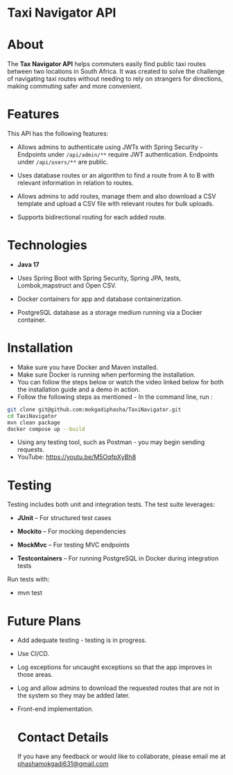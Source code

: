 # **Taxi Navigator API**

# **About**

The **Tax Navigator API** helps commuters easily find public taxi routes between two locations in South Africa. It was created to solve the challenge of navigating taxi routes without needing to rely on strangers for directions, making commuting safer and more convenient.

# **Features**

This API has the following features:

- Allows admins to authenticate using JWTs with Spring Security - Endpoints under `/api/admin/**` require JWT authentication. Endpoints under `/api/users/**` are public.
    
- Uses database routes or an algorithm to find a route from A to B with relevant information in relation to routes.
    
- Allows admins to add routes, manage them and also download a CSV template and upload a CSV file with relevant routes for bulk uploads.
    
- Supports bidirectional routing for each added route.
    

# **Technologies**

- **Java 17**
    
- Uses Spring Boot with Spring Security, Spring JPA, tests, Lombok,mapstruct and Open CSV.
    
- Docker containers for app and database containerization.
    
- PostgreSQL database as a storage medium running via a Docker container.
    

# **Installation**

- Make sure you have Docker and Maven installed.
- Make sure Docker is running when performing the installation.
- You can follow the steps below or watch the video linked below for both the installation guide and a demo in action.
- Follow the following steps as mentioned - In the command line, run :
    
``` bash
git clone git@github.com:mokgadiphasha/TaxiNavigator.git
cd TaxiNavigator
mvn clean package
docker compose up --build

 ```
- Using any testing tool, such as Postman - you may begin sending requests.
- YouTube: https://youtu.be/M5OqfpXyBh8
  

# **Testing**

Testing includes both unit and integration tests. The test suite leverages:

- **JUnit** – For structured test cases
    
- **Mockito** – For mocking dependencies
    
- **MockMvc** – For testing MVC endpoints
    
- **Testcontainers** – For running PostgreSQL in Docker during integration tests
    

Run tests with:

- mvn test
    

# **Future Plans**

- Add adequate testing - testing is in progress.
    
- Use CI/CD.
    
- Log exceptions for uncaught exceptions so that the app improves in those areas.
    
- Log and allow admins to download the requested routes that are not in the system so they may be added later.
    
- Front-end implementation.

  # **Contact Details**
  If you have any feedback or would like to collaborate, please email me at phashamokgadi631@gmail.com
